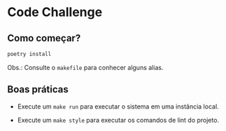 # Code Challenge

## Como começar?

```sh
poetry install
```

Obs.: Consulte o `makefile` para conhecer alguns alias.

## Boas práticas

- Execute um `make run` para executar o sistema em uma instância local.

- Execute um `make style` para executar os comandos de lint do projeto.